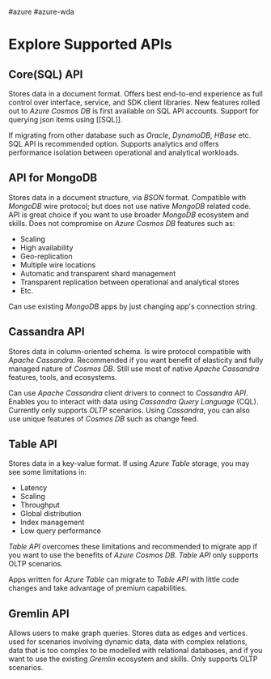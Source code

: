 #azure #azure-wda 

# Explore Supported APIs
## Core(SQL) API
Stores data in a document format.
Offers best end-to-end experience as full control over interface, service, and SDK client libraries.
New features rolled out to *Azure Cosmos DB* is first available on SQL API accounts.
Support for querying json items using [[SQL]].

If migrating from other database such as *Oracle*, *DynamoDB*, *HBase* etc. SQL API is recommended option.
Supports analytics and offers performance isolation between operational and analytical workloads.

## API for MongoDB
Stores data in a document structure, via *BSON* format.
Compatible with *MongoDB* wire protocol; but does not use native *MongoDB* related code.
API is great choice if you want to use broader *MongoDB* ecosystem and skills.
Does not compromise on *Azure Cosmos DB* features such as:
- Scaling
- High availability
- Geo-replication
- Multiple wire locations
- Automatic and transparent shard management
- Transparent replication between operational and analytical stores
- Etc.

Can use existing *MongoDB* apps by just changing app's connection string.

## Cassandra API
Stores data in column-oriented schema.
Is wire protocol compatible with *Apache Cassandra*.
Recommended if you want benefit of elasticity and fully managed nature of *Cosmos DB*.
Still use most of native *Apache Cassandra* features, tools, and ecosystems.

Can use *Apache Cassandra* client drivers to connect to *Cassandra API*.
Enables you to interact with data using *Cassandra Query Language* (CQL).
Currently only supports *OLTP* scenarios.
Using *Cassandra*, you can also use unique features of *Cosmos DB* such as change feed.

## Table API
Stores data in a key-value format.
If using *Azure Table* storage, you may see some limitations in:
- Latency
- Scaling
- Throughput
- Global distribution
- Index management
- Low query performance

*Table API* overcomes these limitations and recommended to migrate app if you want to use the benefits of *Azure Cosmos DB*.
*Table API* only supports OLTP scenarios.

Apps written for *Azure Table* can migrate to *Table API* with little code changes and take advantage of premium capabilities.

## Gremlin API
Allows users to make graph queries.
Stores data as edges and vertices.
used for scenarios involving dynamic data, data with complex relations, data that is too complex to be modelled with relational databases, and if you want to use the existing *Gremlin* ecosystem and skills.
Only supports OLTP scenarios.